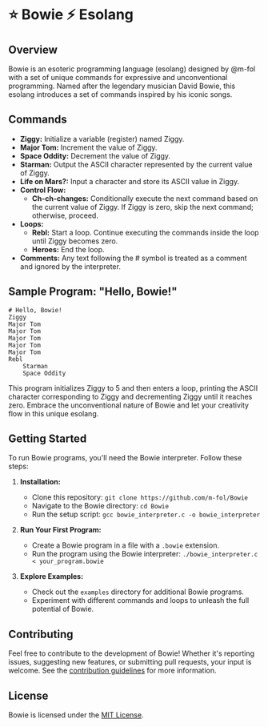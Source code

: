 # ⭐ Bowie ⚡ Esolang 

## Overview

Bowie is an esoteric programming language (esolang) designed by @m-fol with a set of unique commands for expressive and unconventional programming. Named after the legendary musician David Bowie, this esolang introduces a set of commands inspired by his iconic songs.

## Commands

- **Ziggy:** Initialize a variable (register) named Ziggy.
- **Major Tom:** Increment the value of Ziggy.
- **Space Oddity:** Decrement the value of Ziggy.
- **Starman:** Output the ASCII character represented by the current value of Ziggy.
- **Life on Mars?:** Input a character and store its ASCII value in Ziggy.
- **Control Flow:**
  - **Ch-ch-changes:** Conditionally execute the next command based on the current value of Ziggy. If Ziggy is zero, skip the next command; otherwise, proceed.
- **Loops:**
  - **Rebl:** Start a loop. Continue executing the commands inside the loop until Ziggy becomes zero.
  - **Heroes:** End the loop.
- **Comments:** Any text following the # symbol is treated as a comment and ignored by the interpreter.

## Sample Program: "Hello, Bowie!"

```bowie
# Hello, Bowie!
Ziggy
Major Tom
Major Tom
Major Tom
Major Tom
Major Tom
Rebl
    Starman
    Space Oddity
```

This program initializes Ziggy to 5 and then enters a loop, printing the ASCII character corresponding to Ziggy and decrementing Ziggy until it reaches zero. Embrace the unconventional nature of Bowie and let your creativity flow in this unique esolang.

## Getting Started

To run Bowie programs, you'll need the Bowie interpreter. Follow these steps:

1. **Installation:**
   - Clone this repository: `git clone https://github.com/m-fol/Bowie`
   - Navigate to the Bowie directory: `cd Bowie`
   - Run the setup script: `gcc bowie_interpreter.c -o bowie_interpreter`

2. **Run Your First Program:**
   - Create a Bowie program in a file with a `.bowie` extension.
   - Run the program using the Bowie interpreter: `./bowie_interpreter.c < your_program.bowie`

3. **Explore Examples:**
   - Check out the `examples` directory for additional Bowie programs.
   - Experiment with different commands and loops to unleash the full potential of Bowie.

## Contributing

Feel free to contribute to the development of Bowie! Whether it's reporting issues, suggesting new features, or submitting pull requests, your input is welcome. See the [contribution guidelines](CONTRIBUTING.md) for more information.

## License

Bowie is licensed under the [MIT License](LICENSE).
